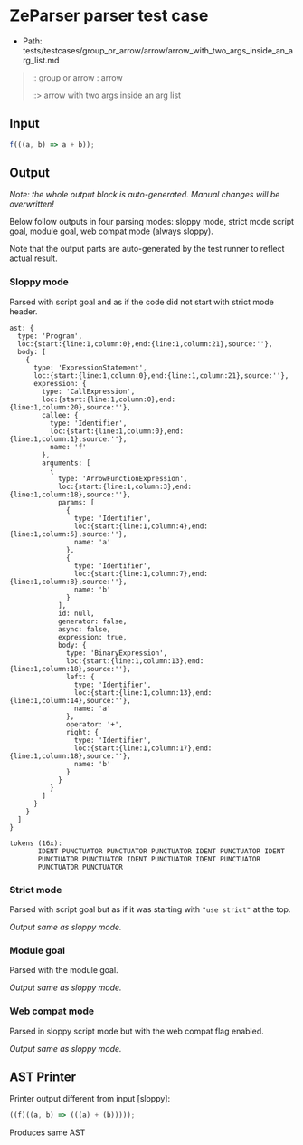 # ZeParser parser test case

- Path: tests/testcases/group_or_arrow/arrow/arrow_with_two_args_inside_an_arg_list.md

> :: group or arrow : arrow
>
> ::> arrow with two args inside an arg list

## Input

`````js
f(((a, b) => a + b));
`````

## Output

_Note: the whole output block is auto-generated. Manual changes will be overwritten!_

Below follow outputs in four parsing modes: sloppy mode, strict mode script goal, module goal, web compat mode (always sloppy).

Note that the output parts are auto-generated by the test runner to reflect actual result.

### Sloppy mode

Parsed with script goal and as if the code did not start with strict mode header.

`````
ast: {
  type: 'Program',
  loc:{start:{line:1,column:0},end:{line:1,column:21},source:''},
  body: [
    {
      type: 'ExpressionStatement',
      loc:{start:{line:1,column:0},end:{line:1,column:21},source:''},
      expression: {
        type: 'CallExpression',
        loc:{start:{line:1,column:0},end:{line:1,column:20},source:''},
        callee: {
          type: 'Identifier',
          loc:{start:{line:1,column:0},end:{line:1,column:1},source:''},
          name: 'f'
        },
        arguments: [
          {
            type: 'ArrowFunctionExpression',
            loc:{start:{line:1,column:3},end:{line:1,column:18},source:''},
            params: [
              {
                type: 'Identifier',
                loc:{start:{line:1,column:4},end:{line:1,column:5},source:''},
                name: 'a'
              },
              {
                type: 'Identifier',
                loc:{start:{line:1,column:7},end:{line:1,column:8},source:''},
                name: 'b'
              }
            ],
            id: null,
            generator: false,
            async: false,
            expression: true,
            body: {
              type: 'BinaryExpression',
              loc:{start:{line:1,column:13},end:{line:1,column:18},source:''},
              left: {
                type: 'Identifier',
                loc:{start:{line:1,column:13},end:{line:1,column:14},source:''},
                name: 'a'
              },
              operator: '+',
              right: {
                type: 'Identifier',
                loc:{start:{line:1,column:17},end:{line:1,column:18},source:''},
                name: 'b'
              }
            }
          }
        ]
      }
    }
  ]
}

tokens (16x):
       IDENT PUNCTUATOR PUNCTUATOR PUNCTUATOR IDENT PUNCTUATOR IDENT
       PUNCTUATOR PUNCTUATOR IDENT PUNCTUATOR IDENT PUNCTUATOR
       PUNCTUATOR PUNCTUATOR
`````

### Strict mode

Parsed with script goal but as if it was starting with `"use strict"` at the top.

_Output same as sloppy mode._

### Module goal

Parsed with the module goal.

_Output same as sloppy mode._

### Web compat mode

Parsed in sloppy script mode but with the web compat flag enabled.

_Output same as sloppy mode._

## AST Printer

Printer output different from input [sloppy]:

````js
((f)((a, b) => (((a) + (b)))));
````

Produces same AST
